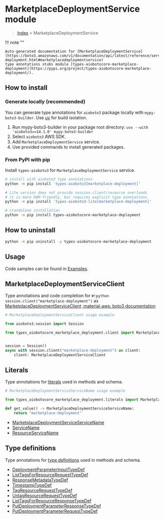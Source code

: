 # MarketplaceDeploymentService module

> [Index](../README.md) > MarketplaceDeploymentService


!!! note ""

    Auto-generated documentation for [MarketplaceDeploymentService](https://boto3.amazonaws.com/v1/documentation/api/latest/reference/services/marketplace-deployment.html#marketplacedeploymentservice)
    type annotations stubs module [types-aiobotocore-marketplace-deployment](https://pypi.org/project/types-aiobotocore-marketplace-deployment/).

## How to install

### Generate locally (recommended)

You can generate type annotations for `aioboto3` package locally with `mypy-boto3-builder`.
Use [uv](https://docs.astral.sh/uv/getting-started/installation/) for build isolation.

1. Run mypy-boto3-builder in your package root directory: `uvx --with 'aioboto3==14.1.0' mypy-boto3-builder`
1. Select `aioboto3` AWS SDK.
1. Add `MarketplaceDeploymentService` service.
1. Use provided commands to install generated packages.



### From PyPI with pip

Install `types-aioboto3` for `MarketplaceDeploymentService` service.

```bash
# install with aioboto3 type annotations
python -m pip install 'types-aioboto3[marketplace-deployment]'

# Lite version does not provide session.client/resource overloads
# it is more RAM-friendly, but requires explicit type annotations
python -m pip install 'types-aioboto3-lite[marketplace-deployment]'

# standalone installation
python -m pip install types-aiobotocore-marketplace-deployment
```



## How to uninstall

```bash
python -m pip uninstall -y types-aiobotocore-marketplace-deployment
```

## Usage

Code samples can be found in [Examples](./usage.md).

## MarketplaceDeploymentServiceClient

Type annotations and code completion for  `#!python session.client("marketplace-deployment")` as [MarketplaceDeploymentServiceClient](./client.md)
[:material-aws: boto3 documentation](https://boto3.amazonaws.com/v1/documentation/api/latest/reference/services/marketplace-deployment.html#MarketplaceDeploymentService.Client)

```python
# MarketplaceDeploymentServiceClient usage example

from aioboto3.session import Session

from types_aiobotocore_marketplace_deployment.client import MarketplaceDeploymentServiceClient


session = Session()
async with session.client("marketplace-deployment") as client:
    client: MarketplaceDeploymentServiceClient
```








## Literals

Type annotations for [literals](./literals.md) used in methods and schema.

```python
# MarketplaceDeploymentServiceServiceName usage example

from types_aiobotocore_marketplace_deployment.literals import MarketplaceDeploymentServiceServiceName

def get_value() -> MarketplaceDeploymentServiceServiceName:
    return "marketplace-deployment"
```

- [MarketplaceDeploymentServiceServiceName](./literals.md#marketplacedeploymentserviceservicename)
- [ServiceName](./literals.md#servicename)
- [ResourceServiceName](./literals.md#resourceservicename)




## Type definitions

Type annotations for [type definitions](./type_defs.md) used in methods and schema.

- [DeploymentParameterInputTypeDef](./type_defs.md#deploymentparameterinputtypedef)
- [ListTagsForResourceRequestTypeDef](./type_defs.md#listtagsforresourcerequesttypedef)
- [ResponseMetadataTypeDef](./type_defs.md#responsemetadatatypedef)
- [TimestampTypeDef](./type_defs.md#timestamptypedef)
- [TagResourceRequestTypeDef](./type_defs.md#tagresourcerequesttypedef)
- [UntagResourceRequestTypeDef](./type_defs.md#untagresourcerequesttypedef)
- [ListTagsForResourceResponseTypeDef](./type_defs.md#listtagsforresourceresponsetypedef)
- [PutDeploymentParameterResponseTypeDef](./type_defs.md#putdeploymentparameterresponsetypedef)
- [PutDeploymentParameterRequestTypeDef](./type_defs.md#putdeploymentparameterrequesttypedef)

